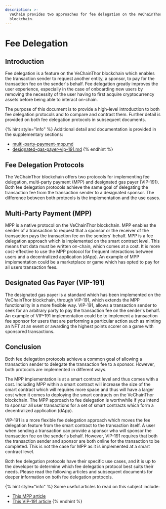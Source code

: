 ```yaml
---
description: >-
  VeChain provides two approaches for fee delegation on the VeChainThor
  blockchain.
---
```


# Fee Delegation

## Introduction <a href="#multi-party-payment-prototype" id="multi-party-payment-prototype"></a>

Fee delegation is a feature on the VeChainThor blockchain which enables the transaction sender to request another entity, a sponsor, to pay for the transaction fee on the sender's behalf. Fee delegation greatly improves the user experience, especially in the case of onboarding new users by removing the necessity of the user having to first acquire cryptocurrency assets before being able to interact on-chain.

The purpose of this document is to provide a high-level introduction to both fee delegation protocols and to compare and contrast them. Further detail is provided on both fee delegation protocols in subsequent documents.

{% hint style="info" %}
Additional detail and documentation is provided in the supplementary sections:

* [multi-party-payment-mpp.md](multi-party-payment-mpp.md "mention")
* [designated-gas-payer-vip-191.md](designated-gas-payer-vip-191.md "mention")
{% endhint %}

## Fee Delegation Protocols <a href="#multi-party-payment-prototype" id="multi-party-payment-prototype"></a>

The VeChainThor blockchain offers two protocols for implementing fee delegation, multi-party payment (MPP) and designated gas payer (VIP-191). Both fee delegation protocols achieve the same goal of delegating the transaction fee from the transaction sender to a designated sponsor. The difference between both protocols is the implementation and the use cases.

## Multi-Party Payment (MPP) <a href="#multi-party-payment-prototype" id="multi-party-payment-prototype"></a>

MPP is a native protocol on the VeChainThor blockchain. MPP enables the sender of a transaction to request that a sponsor or the receiver of the transaction pays the transaction fee on the senders' behalf. MPP is a fee delegation approach which is implemented on the smart contract level. This means that data must be written on-chain, which comes at a cost. It is more cost-effective to use the MPP protocol for frequent interactions between users and a decentralized application (dApp). An example of MPP implementation could be a marketplace or game which has opted to pay for all users transaction fees.

## Designated Gas Payer (VIP-191) <a href="#designated-gas-payer-vip191" id="designated-gas-payer-vip191"></a>

The designated gas payer is a standard which has been implemented on the VeChainThor blockchain, through VIP-191, which extends the MPP functionality in a more flexible way. VIP-191, allows a transaction sender to seek for an arbitrary party to pay the transaction fee on the sender's behalf. An example of VIP-191 implementation could be to implement a transaction fee sponsor for users that are performing a particular action such as minting an NFT at an event or awarding the highest points scorer on a game with sponsored transactions.

## Conclusion

Both fee delegation protocols achieve a common goal of allowing a transaction sender to delegate the transaction fee to a sponsor. However, both protocols are implemented in different ways.

The MPP implementation is at a smart contract level and thus comes with a cost. Including MPP within a smart contract will increase the size of the smart contract which will requires more space and thus will have a larger cost when it comes to deploying the smart contracts on the VeChainThor blockchain. The MPP approach to fee delegation is worthwhile if you intend to sponsor all user transactions for a set of smart contracts which form a decentralized application (dApp).

VIP-191 is a more flexible fee delegation approach which moves the fee delegation feature from the smart contract to the transaction itself. A user when sending a transaction can provide a sponsor who will sponsor the transaction fee on the sender's behalf. However, VIP-191 requires that both the transaction sender and sponsor are both online for the transaction to be completed. This is not the case for MPP as it is implemented at a smart contract level.

Both fee delegation protocols have their specific use cases, and it is up to the developer to determine which fee delegation protocol best suits their needs. Please read the following articles and subsequent documents for deeper information on both fee delegation protocols.

{% hint style="info" %}
Some useful articles to read on this subject include:

* [This MPP article](https://peter-zhou.medium.com/what-you-might-not-know-about-vechainthor-yet-part-iii-transaction-fee-delegation-vip-191-4ee71d690f1b)
* [This VIP-191 article](https://blog.vechain.energy/how-to-setup-fee-delegation-for-vechain-9ac9fef31455)
{% endhint %}
